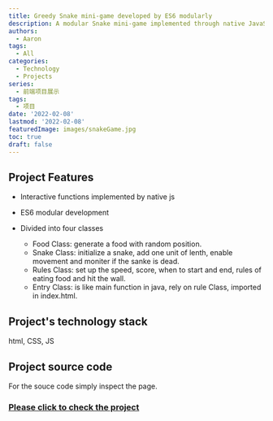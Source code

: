 ```yaml
---
title: Greedy Snake mini-game developed by ES6 modularly
description: A modular Snake mini-game implemented through native JavaScript
authors:
  - Aaron
tags:
  - All
categories:
  - Technology
  - Projects
series:
  - 前端项目展示
tags:
  - 项目
date: '2022-02-08'
lastmod: '2022-02-08'
featuredImage: images/snakeGame.jpg
toc: true
draft: false
---
```


## Project Features

- Interactive functions implemented by native js

- ES6 modular development

- Divided into four classes
	- Food Class: generate a food with random position.
	- Snake Class: initialize a snake, add one unit of lenth, enable movement and moniter if the sanke is dead.
	- Rules Class: set up the speed, score, when to start and end, rules of eating food and hit the wall.
	- Entry Class: is like main function in java, rely on rule Class, imported in index.html.

## Project's technology stack

html, CSS, JS

## Project source code

For the souce code simply inspect the page.

### [Please click to check the project](/snake/index.html)
